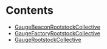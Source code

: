 

# Contents
- [GaugeBeaconRootstockCollective](GaugeBeaconRootstockCollective.sol/contract.GaugeBeaconRootstockCollective.md)
- [GaugeFactoryRootstockCollective](GaugeFactoryRootstockCollective.sol/contract.GaugeFactoryRootstockCollective.md)
- [GaugeRootstockCollective](GaugeRootstockCollective.sol/contract.GaugeRootstockCollective.md)

